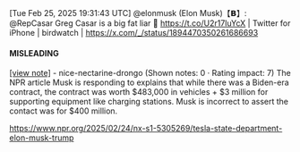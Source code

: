 [Tue Feb 25, 2025 19:31:43 UTC] @elonmusk (Elon Musk)【𝗕】: @RepCasar Greg Casar is a big fat liar 🤥 https://t.co/U2r17IuYcX | Twitter for iPhone | birdwatch | https://x.com/_/status/1894470350261686693

#### MISLEADING

[[view note]](https://x.com/i/birdwatch/n/1894688004830040071) - nice-nectarine-drongo (Shown notes: 0 · Rating impact: 7)
The NPR article Musk is responding to explains that while there was a Biden-era contract, the contract was worth $483,000 in vehicles + $3 million for supporting equipment like charging stations. Musk is incorrect to assert the contact was for $400 million. 

https://www.npr.org/2025/02/24/nx-s1-5305269/tesla-state-department-elon-musk-trump
